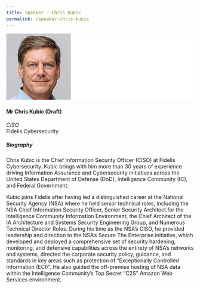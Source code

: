```yaml
---
title: Speaker - Chris Kubic
permalink: /speaker-chris-kubic
---
```


![Chris Kubic](/images/speakers/Chris-Kubic.jpg)

#### **Mr Chris Kubic (Draft)**

*CISO*  
Fidelis Cybersecurity

##### **Biography**

Chris Kubic is the Chief Information Security Officer (CISO) at Fidelis Cybersecurity. Kubic brings with him more than 30 years of experience driving Information Assurance and Cybersecurity initiatives across the United States Department of Defense (DoD), Intelligence Community (IC), and Federal Government.

Kubic joins Fidelis after having led a distinguished career at the National Security Agency (NSA) where he held senior technical roles, including the NSA Chief Information Security Officer, Senior Security Architect for the Intelligence Community Information Environment, the Chief Architect of the IA Architecture and Systems Security Engineering Group, and Numerous Technical Director Roles. During his time as the NSA’s CISO, he provided leadership and direction to the NSA’s Secure The Enterprise initiative, which developed and deployed a comprehensive set of security hardening, monitoring, and defensive capabilities across the entirety of NSA’s networks and systems, directed the corporate security policy, guidance, and standards in key areas such as protection of “Exceptionally Controlled Information (ECI)”. He also guided the off-premise hosting of NSA data within the Intelligence Community’s Top Secret “C2S” Amazon Web Services environment.